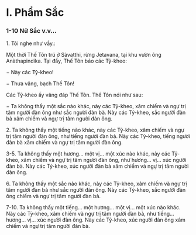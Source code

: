 # I. Phẩm Sắc

### 1-10 Nữ Sắc v.v...

<!--pg-->
1\. Tôi nghe như vầy.:

Một thời Thế Tôn trú ở Sàvatthi, rừng Jetavana, tại khu vườn ông Anàthapindika. Tại đấy, Thế Tôn bảo
các Tỷ-kheo:

− Này các Tỷ-kheo!

− Thưa vâng, bạch Thế Tôn!

Các Tỷ-kheo ấy vâng đáp Thế Tôn. Thế Tôn nói như sau:

− Ta không thấy một sắc nào khác, này các Tỷ-kheo, xâm chiếm và ngự trị tâm người đàn ông như sắc
người đàn bà. Này các Tỷ-kheo, sắc người đàn bà xâm chiếm và ngự trị tâm người đàn ông.

<!--pg-->
2\. Ta không thấy một tiếng nào khác, này các Tỷ-kheo, xâm chiếm và ngự trị tâm người đàn ông, như
tiếng người đàn bà. Này các Tỷ-kheo, tiếng người đàn bà xâm chiếm và ngự trị tâm người đàn ông.

<!--pg-->
3-5. Ta không thấy một hương... một vị... một xúc nào khác, này các Tỷ-kheo, xâm chiếm và ngự trị tâm
người đàn ông, như hương... vị... xúc người đàn bà. Này các Tỷ-kheo, xúc người đàn bà xâm chiếm và
ngự trị tâm người đàn ông.

<!--pg-->
6\. Ta không thấy một sắc nào khác, này các Tỷ-kheo, xâm chiếm và ngự trị tâm người đàn bà như sắc
người đàn ông. Này các Tỷ-kheo, sắc người đàn ông chiếm và ngự trị tâm người đàn bà.

<!--pg-->
7-10. Ta không thấy một tiếng... một hương... một vị... một xúc nào khác. Này các Tỷ-kheo, xâm chiếm
và ngự trị tâm người đàn bà, như tiếng... hương... vị... xúc người đàn ông. Này các Tỷ-kheo, xúc người
đàn ông xâm chiếm và ngự trị tâm người đàn bà.

